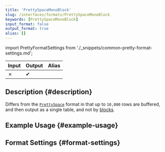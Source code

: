 ```yaml
---
title: 'PrettySpaceMonoBlock'
slug: /interfaces/formats/PrettySpaceMonoBlock
keywords: [PrettySpaceMonoBlock]
input_format: false
output_format: true
alias: []
---
```


import PrettyFormatSettings from './_snippets/common-pretty-format-settings.md';

| Input | Output  | Alias |
|-------|---------|-------|
| ✗     | ✔       |       |

## Description {#description}

Differs from the [`PrettySpace`](./PrettySpace.md) format in that up to `10,000` rows are buffered, 
and then output as a single table, and not by [blocks](/development/architecture#block).

## Example Usage {#example-usage}

## Format Settings {#format-settings}

<PrettyFormatSettings/>